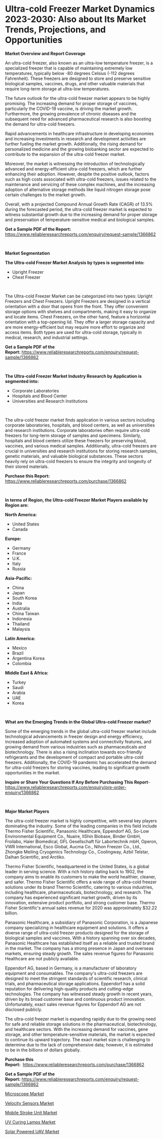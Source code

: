 <p><h1>Ultra-cold Freezer Market Dynamics 2023-2030: Also about Its Market Trends, Projections, and Opportunities</h1></p><p><strong>Market Overview and Report Coverage</strong></p>
<p><p>An ultra-cold freezer, also known as an ultra-low temperature freezer, is a specialized freezer that is capable of maintaining extremely low temperatures, typically below -80 degrees Celsius (-112 degrees Fahrenheit). These freezers are designed to store and preserve sensitive biological samples, vaccines, drugs, and other valuable materials that require long-term storage at ultra-low temperatures.</p><p>The future outlook for the ultra-cold freezer market appears to be highly promising. The increasing demand for proper storage of vaccines, particularly the COVID-19 vaccine, is driving the market growth. Furthermore, the growing prevalence of chronic diseases and the subsequent need for advanced pharmaceutical research is also boosting the demand for ultra-cold freezers.</p><p>Rapid advancements in healthcare infrastructure in developing economies and increasing investments in research and development activities are further fueling the market growth. Additionally, the rising demand for personalized medicine and the growing biobanking sector are expected to contribute to the expansion of the ultra-cold freezer market.</p><p>Moreover, the market is witnessing the introduction of technologically advanced and energy-efficient ultra-cold freezers, which are further enhancing their adoption. However, despite the positive outlook, factors such as high costs associated with ultra-cold freezers, issues related to the maintenance and servicing of these complex machines, and the increasing adoption of alternative storage methods like liquid nitrogen storage pose certain challenges to the market growth.</p><p>Overall, with a projected Compound Annual Growth Rate (CAGR) of 13.5% during the forecasted period, the ultra-cold freezer market is expected to witness substantial growth due to the increasing demand for proper storage and preservation of temperature-sensitive medical and biological samples.</p></p>
<p><strong>Get a Sample PDF of the Report:</strong> <a href="https://www.reliableresearchreports.com/enquiry/request-sample/1366862">https://www.reliableresearchreports.com/enquiry/request-sample/1366862</a></p>
<p>&nbsp;</p>
<p><strong>Market Segmentation</strong></p>
<p><strong>The Ultra-cold Freezer Market Analysis by types is segmented into:</strong></p>
<p><ul><li>Upright Freezer</li><li>Chest Freezer</li></ul></p>
<p>&nbsp;</p>
<p><p>The Ultra-cold Freezer Market can be categorized into two types: Upright Freezers and Chest Freezers. Upright Freezers are designed in a vertical orientation with a door that opens from the front. They offer convenient storage options with shelves and compartments, making it easy to organize and locate items. Chest Freezers, on the other hand, feature a horizontal orientation with a top-opening lid. They offer a larger storage capacity and are more energy-efficient but may require more effort to organize and access items. Both types are used for ultra-cold storage, typically in medical, research, and industrial settings.</p></p>
<p><strong>Get a Sample PDF of the Report:</strong>&nbsp;<a href="https://www.reliableresearchreports.com/enquiry/request-sample/1366862">https://www.reliableresearchreports.com/enquiry/request-sample/1366862</a></p>
<p>&nbsp;</p>
<p><strong>The Ultra-cold Freezer Market Industry Research by Application is segmented into:</strong></p>
<p><ul><li>Corporate Laboratories</li><li>Hospitals and Blood Center</li><li>Universities and Research Institutions</li></ul></p>
<p>&nbsp;</p>
<p><p>The ultra-cold freezer market finds application in various sectors including corporate laboratories, hospitals, and blood centers, as well as universities and research institutions. Corporate laboratories often require ultra-cold freezers for long-term storage of samples and specimens. Similarly, hospitals and blood centers utilize these freezers for preserving blood, vaccines, and various medical samples. Additionally, ultra-cold freezers are crucial in universities and research institutions for storing research samples, genetic materials, and valuable biological substances. These sectors heavily rely on ultra-cold freezers to ensure the integrity and longevity of their stored materials.</p></p>
<p><strong>Purchase this Report:</strong>&nbsp; <a href="https://www.reliableresearchreports.com/purchase/1366862">https://www.reliableresearchreports.com/purchase/1366862</a></p>
<p>&nbsp;</p>
<p><strong>In terms of Region, the Ultra-cold Freezer Market Players available by Region are:</strong></p>
<p>
    <p> <strong> North America: </strong>
        <ul>
            <li>United States</li>
            <li>Canada</li>
        </ul>
        </p> 
    <p> <strong> Europe: </strong>
        <ul>
            <li>Germany</li>
            <li>France</li>
            <li>U.K.</li>
            <li>Italy</li>
            <li>Russia</li>
        </ul>
        </p> 
    <p> <strong> Asia-Pacific: </strong>
        <ul>
            <li>China</li>
            <li>Japan</li>
            <li>South Korea</li>
            <li>India</li>
            <li>Australia</li>
            <li>China Taiwan</li>
            <li>Indonesia</li>
            <li>Thailand</li>
            <li>Malaysia</li>
        </ul>
        </p> 
    <p> <strong> Latin America: </strong>
        <ul>
            <li>Mexico</li>
            <li>Brazil</li>
            <li>Argentina Korea</li>
            <li>Colombia</li>
        </ul>
        </p> 
    <p> <strong> Middle East & Africa: </strong>
        <ul>
            <li>Turkey</li>
            <li>Saudi</li>
            <li>Arabia</li>
            <li>UAE</li>
            <li>Korea</li>
        </ul>
    </p>
    </p>
<p>&nbsp;</p>
<p><strong>What are the Emerging Trends in the Global Ultra-cold Freezer market?</strong></p>
<p><p>Some of the emerging trends in the global ultra-cold freezer market include technological advancements in freezer design and energy efficiency, increased adoption of automated systems and connectivity features, and growing demand from various industries such as pharmaceuticals and biotechnology. There is also a rising inclination towards eco-friendly refrigerants and the development of compact and portable ultra-cold freezers. Additionally, the COVID-19 pandemic has accelerated the demand for ultra-cold freezers for storing vaccines, leading to significant growth opportunities in the market.</p></p>
<p><strong>Inquire or Share Your Questions If Any Before Purchasing This Report</strong>- <a href="https://www.reliableresearchreports.com/enquiry/pre-order-enquiry/1366862">https://www.reliableresearchreports.com/enquiry/pre-order-enquiry/1366862</a></p>
<p>&nbsp;</p>
<p><strong>Major Market Players</strong></p>
<p><p>The ultra-cold freezer market is highly competitive, with several key players dominating the industry. Some of the leading companies in this field include Thermo Fisher Scientific, Panasonic Healthcare, Eppendorf AG, So-Low Environmental Equipment Co., Nuaire, IlShin Biobase, Binder GmbH, Froilabo, Haier Biomedical, GFL Gesellschaft für Labortechnik mbH, Operon, VWR International, Esco Global, Aucma Co., Nihon Freezer Co., Ltd., Zhongke Meiling Cryogenics Technology Co., Coolingway, Azbil Telstar, Daihan Scientific, and Arctiko.</p><p>Thermo Fisher Scientific, headquartered in the United States, is a global leader in serving science. With a rich history dating back to 1902, the company aims to enable its customers to make the world healthier, cleaner, and safer. Thermo Fisher Scientific offers a wide range of ultra-cold freezer solutions under its brand Thermo Scientific, catering to various industries, including healthcare, pharmaceuticals, biotechnology, and research. The company has experienced significant market growth, driven by its innovation, extensive product portfolio, and strong customer base. Thermo Fisher Scientific's annual sales revenue for 2020 was approximately $32.22 billion.</p><p>Panasonic Healthcare, a subsidiary of Panasonic Corporation, is a Japanese company specializing in healthcare equipment and solutions. It offers a diverse range of ultra-cold freezer products designed for the storage of biological samples and vaccines. With a history spanning over six decades, Panasonic Healthcare has established itself as a reliable and trusted brand in the market. The company has a strong presence in Japan and overseas markets, ensuring steady growth. The sales revenue figures for Panasonic Healthcare are not publicly available.</p><p>Eppendorf AG, based in Germany, is a manufacturer of laboratory equipment and consumables. The company's ultra-cold freezers are designed to meet the stringent standards of scientific research, clinical trials, and pharmaceutical storage applications. Eppendorf has a solid reputation for delivering high-quality products and cutting-edge technologies. The company has witnessed steady growth in recent years, driven by its broad customer base and continuous product innovation. Unfortunately, exact sales revenue figures for Eppendorf AG are not disclosed publicly.</p><p>The ultra-cold freezer market is expanding rapidly due to the growing need for safe and reliable storage solutions in the pharmaceutical, biotechnology, and healthcare sectors. With the increasing demand for vaccines, gene storage, and other temperature-sensitive materials, the market is expected to continue its upward trajectory. The exact market size is challenging to determine due to the lack of comprehensive data; however, it is estimated to be in the billions of dollars globally.</p></p>
<p><strong>Purchase this Report:</strong>&nbsp;&nbsp;<a href="https://www.reliableresearchreports.com/purchase/1366862">https://www.reliableresearchreports.com/purchase/1366862</a></p>
<p></p>
<p><strong>Get a Sample PDF of the Report:</strong>&nbsp;<a href="https://www.reliableresearchreports.com/enquiry/request-sample/1366862">https://www.reliableresearchreports.com/enquiry/request-sample/1366862</a></p>
<p><p><a href="https://medium.com/@janbogisich/microscope-market-size-cagr-trends-2024-2030-84c6b5a18c81">Microscope Market</a></p><p><a href="https://www.linkedin.com/pulse/velocity-sensors-market-research-report-unlocks-analysis-ls1bc/">Velocity Sensors Market</a></p><p><a href="https://medium.com/@jenniebrown07/mobile-stroke-unit-market-size-cagr-trends-2024-2030-db0c0eae3917">Mobile Stroke Unit Market</a></p><p><a href="https://www.linkedin.com/pulse/uv-curing-lamps-market-size-share-global-analysis-report-capmc/">UV Curing Lamps Market</a></p><p><a href="https://www.linkedin.com/pulse/solar-powered-uav-market-size-share-global-analysis-report-fjuue/">Solar Powered UAV Market</a></p></p>